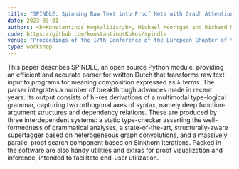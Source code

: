 ```yaml
---
title: "SPINDLE: Spinning Raw Text into Proof Nets with Graph Attention"
date: 2023-03-01
authors: <b>Konstantinos Kogkalidis</b>, Michael Moortgat and Richard Moot
code: https://github.com/konstantinosKokos/spindle
venue: "Proceedings of the 17th Conference of the European Chapter of the Association for Computational Linguistics: System Demonstrations"
type: workshop
---
```


This paper describes SPINDLE, an open source Python module, providing an efficient and accurate parser for written Dutch that transforms raw text input to programs for meaning composition expressed as λ terms. The parser integrates a number of breakthrough advances made in recent years. Its output consists of hi-res derivations of a multimodal type-logical grammar, capturing two orthogonal axes of syntax, namely deep function-argument structures and dependency relations. These are produced by three interdependent systems: a static type-checker asserting the well-formedness of grammatical analyses, a state-of-the-art, structurally-aware supertagger based on heterogeneous graph convolutions, and a massively parallel proof search component based on Sinkhorn iterations. Packed in the software are also handy utilities and extras for proof visualization and inference, intended to facilitate end-user utilization.